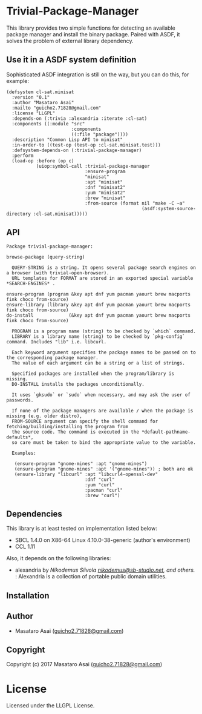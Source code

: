 
# Trivial-Package-Manager

This library provides two simple functions for detecting an available package manager and
install the binary package. Paired with ASDF, it solves the problem of external library dependency.

## Use it in a ASDF system definition

Sophisticated ASDF integration is still on the way, but you can do this, for example:

```common-lisp
(defsystem cl-sat.minisat
  :version "0.1"
  :author "Masataro Asai"
  :mailto "guicho2.71828@gmail.com"
  :license "LLGPL"
  :depends-on (:trivia :alexandria :iterate :cl-sat)
  :components ((:module "src"
                        :components
                        ((:file "package"))))
  :description "Common Lisp API to minisat"
  :in-order-to ((test-op (test-op :cl-sat.minisat.test)))
  :defsystem-depends-on (:trivial-package-manager)
  :perform
  (load-op :before (op c)
           (uiop:symbol-call :trivial-package-manager
                             :ensure-program
                             "minisat"
                             :apt "minisat"
                             :dnf "minisat2"
                             :yum "minisat2"
                             :brew "minisat"
                             :from-source (format nil "make -C ~a"
                                                  (asdf:system-source-directory :cl-sat.minisat)))))
```

## API

    Package trivial-package-manager:
    
    browse-package (query-string)
    
      QUERY-STRING is a string. It opens several package search engines on a browser (with trivial-open-browser).
      URL templates for FORMAT are stored in an exported special variable *SEARCH-ENGINES* .
    
    ensure-program (program &key apt dnf yum pacman yaourt brew macports fink choco from-source)
    ensure-library (library &key apt dnf yum pacman yaourt brew macports fink choco from-source)
    do-install             (&key apt dnf yum pacman yaourt brew macports fink choco from-source)

      PROGRAM is a program name (string) to be checked by `which` command.
      LIBRARY is a library name (string) to be checked by `pkg-config` command. Includes "lib" i.e. libcurl.
  
      Each keyword argument specifies the package names to be passed on to the corresponding package manager.
      The value of each argument can be a string or a list of strings.
  
      Specified packages are installed when the program/library is missing.
      DO-INSTALL installs the packages unconditionally.
      
      It uses `gksudo` or `sudo` when necessary, and may ask the user of passwords.
      
      If none of the package managers are available / when the package is missing (e.g. older distro),
      FROM-SOURCE argument can specify the shell command for fetching/building/installing the program from
      the source code. The command is executed in the *default-pathname-defaults*,
      so care must be taken to bind the appropriate value to the variable.
  
      Examples:
      
       (ensure-program "gnome-mines" :apt "gnome-mines")
       (ensure-program "gnome-mines" :apt '("gnome-mines")) ; both are ok
       (ensure-library "libcurl" :apt "libcurl4-openssl-dev"
                                 :dnf "curl"
                                 :yum "curl"
                                 :pacman "curl"
                                 :brew "curl")



## Dependencies
This library is at least tested on implementation listed below:

+ SBCL 1.4.0 on X86-64 Linux 4.10.0-38-generic (author's environment)
+ CCL 1.11

Also, it depends on the following libraries:

+ alexandria by *Nikodemus Siivola <nikodemus@sb-studio.net>, and others.* :
    Alexandria is a collection of portable public domain utilities.

## Installation

## Author

* Masataro Asai (guicho2.71828@gmail.com)

## Copyright

Copyright (c) 2017 Masataro Asai (guicho2.71828@gmail.com)

# License

Licensed under the LLGPL License.


